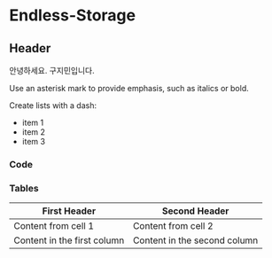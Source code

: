 # Endless-Storage

## Header

안녕하세요.
구지민입니다. 

Use an asterisk mark to provide emphasis, such as italics or bold.

Create lists with a dash:
- item 1
- item 2
- item 3

### Code

### Tables

First Header | Second Header
-------------|--------------
Content from cell 1 | Content from cell 2
Content in the first column | Content in the second column
